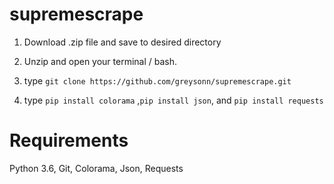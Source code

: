 # supremescrape
1. Download .zip file and save to desired directory

2. Unzip and open your terminal / bash.

3. type ```git clone https://github.com/greysonn/supremescrape.git```

4. type ```pip install colorama``` ,```pip install json```, and ```pip install requests```


# Requirements

Python 3.6, 
Git, 
Colorama, 
Json, 
Requests
